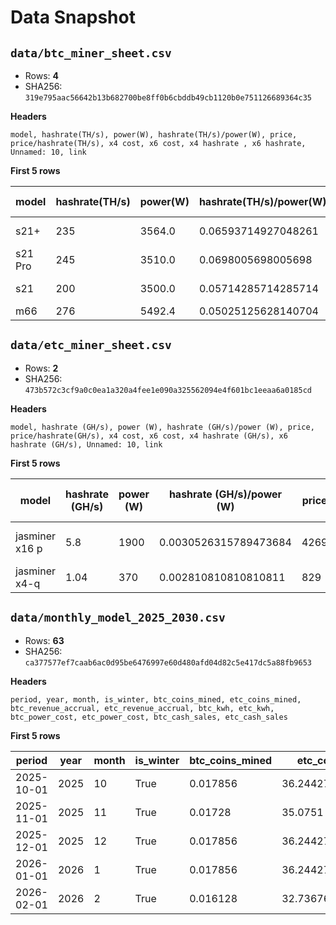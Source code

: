 # Data Snapshot

## `data/btc_miner_sheet.csv`

- Rows: **4**
- SHA256: `319e795aac56642b13b682700be8ff0b6cbddb49cb1120b0e751126689364c35`

**Headers**

`model, hashrate(TH/s), power(W), hashrate(TH/s)/power(W), price, price/hashrate(TH/s), x4 cost, x6 cost, x4 hashrate , x6 hashrate, Unnamed: 10, link`

**First 5 rows**

| model | hashrate(TH/s) | power(W) | hashrate(TH/s)/power(W) | price | price/hashrate(TH/s) | x4 cost | x6 cost | x4 hashrate  | x6 hashrate | Unnamed: 10 | link |
|---|---|---|---|---|---|---|---|---|---|---|---|
| s21+ | 235 | 3564.0 | 0.06593714927048261 | 3349 | 14.251063829787235 | 13396.0 |  | 940.0 |  |  | https://asicmarketplace.com/product/bitmain-antminer-s21-plus-bitcoin-miner/ |
| s21 Pro | 245 | 3510.0 | 0.0698005698005698 | 4129 | 16.853061224489796 | 16516.0 |  | 980.0 |  |  | https://asicmarketplace.com/product/bitmain-antminer-s21-pro-btc-miner-234th/ |
| s21 | 200 | 3500.0 | 0.05714285714285714 | 2699 | 13.495 |  | 16194.0 |  | 1200.0 |  | https://asicmarketplace.com/product/bitmain-antminer-s21-bitcoin-asic-miner/ |
| m66 | 276 | 5492.4 | 0.05025125628140704 | 3615 | 13.097826086956522 |  | 21690.0 |  | 1656.0 |  |  |

## `data/etc_miner_sheet.csv`

- Rows: **2**
- SHA256: `473b572c3cf9a0c0ea1a320a4fee1e090a325562094e4f601bc1eeaa6a0185cd`

**Headers**

`model, hashrate (GH/s), power (W), hashrate (GH/s)/power (W), price, price/hashrate(GH/s), x4 cost, x6 cost, x4 hashrate (GH/s), x6 hashrate (GH/s), Unnamed: 10, link`

**First 5 rows**

| model | hashrate (GH/s) | power (W) | hashrate (GH/s)/power (W) | price | price/hashrate(GH/s) | x4 cost | x6 cost | x4 hashrate (GH/s) | x6 hashrate (GH/s) | Unnamed: 10 | link |
|---|---|---|---|---|---|---|---|---|---|---|---|
| jasminer x16 p | 5.8 | 1900 | 0.0030526315789473684 | 4269 | 736.0344827586207 |  |  |  |  |  | https://asicmarketplace.com/product/jasminer-x16-p-etc-miner-8gb/?attribute_delivery-batch=In+Stock&stkn=bf611f03bd0c&variant=17574&utm_medium=cpc&utm_source=google&utm_campaign=Google%20Shopping&gad_source=1&gad_campaignid=22668882941&gbraid=0AAAAA__Viad3KDJwnHK6FZA1VcipeTGbR&gclid=Cj0KCQjwqqDFBhDhARIsAIHTlksIOFMcEL72ma80u4C-Y1Vw5iqaf1fqtBGLfIJbBnAzY78VpcA1EUwaAh89EALw_wcB |
| jasminer x4-q | 1.04 | 370 | 0.002810810810810811 | 829 | 797.1153846153846 |  |  |  |  |  | https://asicmarketplace.com/product/jasminer-x4-q-etc-miner-5gb-1040mh/?attribute_delivery-batch=In+Stock&stkn=bf611f03bd0c&variant=13826&utm_medium=cpc&utm_source=google&utm_campaign=Google%20Shopping&srsltid=AfmBOorn2deUshzlgCXVwxk_k433LFgdfHfVqLa7aZ3ithqY6E4ltoyrLOY |

## `data/monthly_model_2025_2030.csv`

- Rows: **63**
- SHA256: `ca377577ef7caab6ac0d95be6476997e60d480afd04d82c5e417dc5a88fb9653`

**Headers**

`period, year, month, is_winter, btc_coins_mined, etc_coins_mined, btc_revenue_accrual, etc_revenue_accrual, btc_kwh, etc_kwh, btc_power_cost, etc_power_cost, btc_cash_sales, etc_cash_sales`

**First 5 rows**

| period | year | month | is_winter | btc_coins_mined | etc_coins_mined | btc_revenue_accrual | etc_revenue_accrual | btc_kwh | etc_kwh | btc_power_cost | etc_power_cost | btc_cash_sales | etc_cash_sales |
|---|---|---|---|---|---|---|---|---|---|---|---|---|---|
| 2025-10-01 | 2025 | 10 | True | 0.017856 | 36.24427 | 2232.0 | 869.86248 | 15668.64 | 5505.599999999999 | 1269.15984 | 445.9536 | 0.0 | 0.0 |
| 2025-11-01 | 2025 | 11 | True | 0.01728 | 35.0751 | 2160.0 | 841.8024 | 15163.2 | 5328.0 | 1228.2192 | 431.56800000000004 | 0.0 | 0.0 |
| 2025-12-01 | 2025 | 12 | True | 0.017856 | 36.24427 | 2232.0 | 869.86248 | 15668.64 | 5505.599999999999 | 1269.15984 | 445.9536 | 0.0 | 0.0 |
| 2026-01-01 | 2026 | 1 | True | 0.017856 | 36.24427 | 2232.0 | 869.86248 | 15668.64 | 5505.599999999999 | 1269.15984 | 445.9536 | 0.0 | 0.0 |
| 2026-02-01 | 2026 | 2 | True | 0.016128 | 32.736760000000004 | 2016.0 | 785.6822400000001 | 14152.32 | 4972.8 | 1146.33792 | 402.7968 | 0.0 | 0.0 |
